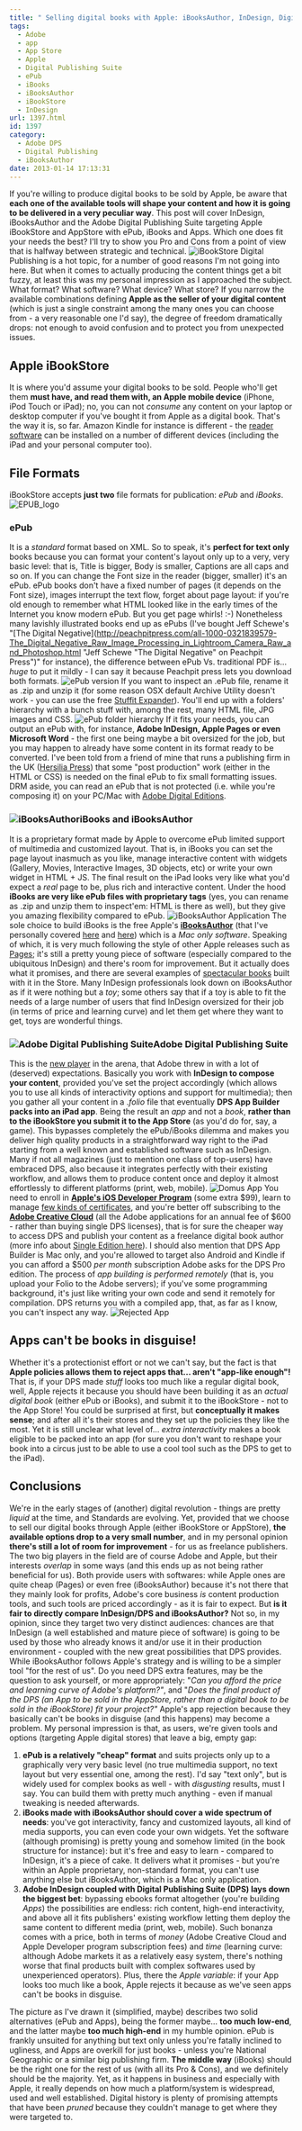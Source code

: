 ```yaml
---
title: " Selling digital books with Apple: iBooksAuthor, InDesign, Digital Publishing Suite\t\t"
tags:
  - Adobe
  - app
  - App Store
  - Apple
  - Digital Publishing Suite
  - ePub
  - iBooks
  - iBooksAuthor
  - iBookStore
  - InDesign
url: 1397.html
id: 1397
category:
  - Adobe DPS
  - Digital Publishing
  - iBooksAuthor
date: 2013-01-14 17:13:31
---
```


If you're willing to produce digital books to be sold by Apple, be aware that **each one of the available tools will shape your content and how it is going to be delivered in a very peculiar way**. This post will cover InDesign, iBooksAuthor and the Adobe Digital Publishing Suite targeting Apple iBookStore and AppStore with ePub, iBooks and Apps. Which one does fit your needs the best? I'll try to show you Pro and Cons from a point of view that is halfway between strategic and technical. ![iBookStore](http://localhost:8888/wp-content/uploads/2013/01/iBookStore-232x300.jpg) Digital Publishing is a hot topic, for a number of good reasons I'm not going into here. But when it comes to actually producing the content things get a bit fuzzy, at least this was my personal impression as I approached the subject. What format? What software? What device? What store? If you narrow the available combinations defining **Apple as the seller of your digital content** (which is just a single constraint among the many ones you can choose from - a very reasonable one I'd say), the degree of freedom dramatically drops: not enough to avoid confusion and to protect you from unexpected issues.

Apple iBookStore
----------------

It is where you'd assume your digital books to be sold. People who'll get them **must have, and read them with, an Apple mobile device** (iPhone, iPod Touch or iPad); no, you can not _consume_ any content on your laptop or desktop computer if you've bought it from Apple as a digital book. That's the way it is, so far. Amazon Kindle for instance is different - the [reader software](http://amzn.to/UKBqOR "Amazon Free Kindle Reading Apps") can be installed on a number of different devices (including the iPad and your personal computer too).

File Formats
------------

iBookStore accepts **just two** file formats for publication: _ePub_ and _iBooks_. ![EPUB_logo](http://localhost:8888/wp-content/uploads/2013/01/EPUB_logo.gif)

### ePub

It is a _standard_ format based on XML. So to speak, it's **perfect for text only** books because you can format your content's layout only up to a very, very basic level: that is, Title is bigger, Body is smaller, Captions are all caps and so on. If you can change the Font size in the reader (bigger, smaller) it's an ePub. ePub books don't have a fixed number of pages (it depends on the Font size), images interrupt the text flow, forget about page layout: if you're old enough to remember what HTML looked like in the early times of the Internet you know modern ePub. But you get page whirls! :-) Nonetheless many lavishly illustrated books end up as ePubs (I've bought Jeff Schewe's "[The Digital Negative](http://peachpitpress.com/all-1000-0321839579-The_Digital_Negative_Raw_Image_Processing_in_Lightroom_Camera_Raw_and_Photoshop.html "Jeff Schewe "The Digital Negative" on Peachpit Press")" for instance), the difference between ePub Vs. traditional PDF is... _huge_ to put it mildly - I can say it because Peachpit press lets you download both formats. ![ePub version](http://localhost:8888/wp-content/uploads/2013/01/epub.jpg) If you want to inspect an .ePub file, rename it as .zip and unzip it (for some reason OSX default Archive Utility doesn't work - you can use the free [Stuffit Expander](http://www.stuffit.com/mac-expander.html "Stuffit Expander")). You'll end up with a folders' hierarchy with a bunch stuff with, among the rest, many HTML file, JPG images and CSS. ![ePub folder hierarchy](http://localhost:8888/wp-content/uploads/2013/01/ePubFolder.gif) If it fits your needs, you can output an ePub with, for instance, **Adobe InDesign, Apple Pages or even Microsoft Word** \- the first one being maybe a bit oversized for the job, but you may happen to already have some content in its format ready to be converted. I've been told from a friend of mine that runs a publishing firm in the UK ([Hersilia Press](http://www.hersilia-press.co.uk "Hersilia Press -  independent publisher bringing you the best of Italian crime fiction")) that some "post production" work (either in the HTML or CSS) is needed on the final ePub to fix small formatting issues. DRM aside, you can read an ePub that is not protected (i.e. while you're composing it) on your PC/Mac with [Adobe Digital Editions](http://www.adobe.com/products/digital-editions/download.html "Adobe Digital Edition download").

### ![iBooksAuthor](http://localhost:8888/wp-content/uploads/2013/01/iBooksAuthor.jpg)iBooks and iBooksAuthor

It is a proprietary format made by Apple to overcome ePub limited support of multimedia and customized layout. That is, in iBooks you can set the page layout inasmuch as you like, manage interactive content with widgets (Gallery, Movies, Interactive Images, 3D objects, etc) or write your own widget in HTML + JS. The final result on the iPad looks very like what you'd expect a _real_ page to be, plus rich and interactive content. Under the hood **iBooks are very like ePub files with proprietary tags** (yes, you can rename as .zip and unzip them to inspect'em: HTML is there as well), but they give you amazing flexibility compared to ePub. ![iBooksAuthor Application](http://localhost:8888/wp-content/uploads/2013/01/iBooksAuthor_app.jpg) The sole choice to build iBooks is the free Apple's [**iBooksAuthor**](http://www.apple.com/ibooks-author/ "iBooksAuthor") (that I've personally covered [here](http://localhost:8888/2012/04/ibooks-author-fullscreen-images/ "iBooks Author – Fullscreen images") and [here](http://localhost:8888/2012/04/ibooks-author-image-compression-color-comparison/ "iBooks Author – Image compression")) which is a _Mac only software_. Speaking of which, it is very much following the style of other Apple releases such as [Pages](https://www.apple.com/iwork/pages/ "Apple Pages"); it's still a pretty young piece of software (especially compared to the ubiquitous InDesign) and there's room for improvement. But it actually does what it promises, and there are several examples of [spectacular books](https://itunes.apple.com/WebObjects/MZStore.woa/wa/viewFeature?id=525590992 "iBooks made with iBooksAuthor") built with it in the Store. Many InDesign professionals look down on iBooksAuthor as if it were nothing but a _toy_; some others say that if a toy is able to fit the needs of a large number of users that find InDesign oversized for their job (in terms of price and learning curve) and let them get where they want to get, toys are wonderful things.

### ![Adobe Digital Publishing Suite](http://localhost:8888/wp-content/uploads/2013/01/AdobeDigitalPublishingSuite.jpg)Adobe Digital Publishing Suite

This is the [new player](http://www.adobe.com/products/digital-publishing-suite-family.html "Adobe Digital Publishing Suite") in the arena, that Adobe threw in with a lot of (deserved) expectations. Basically you work with **InDesign to compose your content**, provided you've set the project accordingly (which allows you to use all kinds of interactivity options and support for multimedia); then you gather all your content in a ._folio_ file that eventually **DPS App Builder packs into an iPad app**. Being the result an _app_ and not a _book_, **rather than to the iBookStore you submit it to the App Store** (as you'd do for, say, a game). This bypasses completely the ePub/iBooks dilemma and makes you deliver high quality products in a straightforward way right to the iPad starting from a well known and established software such as InDesign. Many if not all magazines (just to mention one class of top-users) have embraced DPS, also because it integrates perfectly with their existing workflow, and allows them to produce content once and deploy it almost effortlessly to different platforms (print, web, mobile). ![Domus App](http://localhost:8888/wp-content/uploads/2013/01/Domus.jpg) You need to enroll in [**Apple's iOS Developer Program**](https://developer.apple.com/programs/ios/ "Apple iOS Developer Program") (some extra $99), learn to manage [few kinds of certificates](http://wwwimages.adobe.com/www.adobe.com/content/dam/Adobe/en/products/indesign/pdfs/digital_publishing_suite_trial_guide_final.pdf "DPS guide for Publishing"), and you're better off subscribing to the [**Adobe Creative Cloud**](http://www.adobe.com/products/creativecloud.html "Adobe Creative Cloud") (all the Adobe applications for an annual fee of $600 - rather than buying single DPS licenses), that is for sure the cheaper way to access DPS and publish your content as a freelance digital book author (more info about [Single Edition here](http://blogs.adobe.com/digitalpublishing/2012/09/digital-publishing-suite-single-edition-available-to-creative-cloud-members.html "DPS Single Edition for Creative Cloud members")). I should also mention that DPS App Builder is Mac only, and you're allowed to target also Android and Kindle if you can afford a $500 _per month_ subscription Adobe asks for the DPS Pro edition. The process of _app building is performed remotely_ (that is, you upload your Folio to the Adobe servers); if you've some programming background, it's just like writing your own code and send it remotely for compilation. DPS returns you with a compiled app, that, as far as I know, you can't inspect any way. ![Rejected App](http://localhost:8888/wp-content/uploads/2013/01/wrongApp.jpg)

Apps can't be books in disguise!
--------------------------------

Whether it's a protectionist effort or not we can't say, but the fact is that **Apple policies allows them to reject apps that... aren't "app-like enough"!** That is, if your DPS made _stuff_ looks too much like a regular digital book, well, Apple rejects it because you should have been building it as an _actual digital book_ (either ePub or iBooks), and submit it to the iBookStore - not to the App Store! You could be surprised at first, but **conceptually it makes sense**; and after all it's their stores and they set up the policies they like the most. Yet it is still unclear what level of... _extra interactivity_ makes a book eligible to be packed into an app (for sure you don't want to reshape your book into a circus just to be able to use a cool tool such as the DPS to get to the iPad).

Conclusions
-----------

We're in the early stages of (another) digital revolution - things are pretty _liquid_ at the time, and Standards are evolving. Yet, provided that we choose to sell our digital books through Apple (either iBookStore or AppStore), **the available options drop to a very small number**, and in my personal opinion **there's still a lot of room for improvement** \- for us as freelance publishers. The two big players in the field are of course Adobe and Apple, but their interests _overlap_ in some ways (and this ends up as not being rather beneficial for us). Both provide users with softwares: while Apple ones are quite cheap (Pages) or even free (iBooksAuthor) because it's not there that they mainly look for profits, Adobe's core business _is_ content production tools, and such tools are priced accordingly - as it is fair to expect. But **is it fair to directly compare InDesign/DPS and iBooksAuthor?** Not so, in my opinion, since they target two very distinct audiences: chances are that InDesign (a well established and mature piece of software) is going to be used by those who already knows it and/or use it in their production environment - coupled with the new great possibilities that DPS provides. While iBooksAuthor follows Apple's strategy and is willing to be a simpler tool "for the rest of us". Do you need DPS extra features, may be the question to ask yourself, or more appropriately: "_Can you afford the price and learning curve of Adobe's platform?"_, and "_Does the final product of the DPS (an App to be sold in the AppStore, rather than a digital book to be sold in the iBookStore) fit your project?"_ Apple's app rejection because they basically can't be books in disguise (and this happens) may become a problem. My personal impression is that, as users, we're given tools and options (targeting Apple digital stores) that leave a big, empty gap:

1.  **ePub is a relatively "cheap" format** and suits projects only up to a graphically very very basic level (no true multimedia support, no text layout but very essential one, among the rest). I'd say "text only", but is widely used for complex books as well - with _disgusting_ results, must I say. You can build them with pretty much anything - even if manual tweaking is needed afterwards.
2.  **iBooks made with iBooksAuthor should cover a wide spectrum of needs**: you've got interactivity, fancy and customized layouts, all kind of media supports, you can even code your own widgets. Yet the software (although promising) is pretty young and somehow limited (in the book structure for instance): but it's free and easy to learn - compared to InDesign, it's a piece of cake. It delivers what it promises - but you're within an Apple proprietary, non-standard format, you can't use anything else but iBooksAuthor, which is a Mac only application.
3.  **Adobe InDesign coupled with Digital Publishing Suite (DPS) lays down the biggest bet**: bypassing ebooks format altogether (you're building _Apps_) the possibilities are endless: rich content, high-end interactivity, and above all it fits publishers' existing workflow letting them deploy the same content to different media (print, web, mobile). Such bonanza comes with a price, both in terms of _money_ (Adobe Creative Cloud and Apple Developer program subscription fees) and _time_ (learning curve: although Adobe markets it as a relatively easy system, there's nothing worse that final products built with complex softwares used by unexperienced operators). Plus, there the _Apple variable_: if your App looks too much like a book, Apple rejects it because as we've seen apps can't be books in disguise.

The picture as I've drawn it (simplified, maybe) describes two solid alternatives (ePub and Apps), being the former maybe... **too much low-end**, and the latter maybe **too much high-end** in my humble opinion. ePub is frankly unsuited for anything but text only unless you're fatally inclined to ugliness, and Apps are overkill for just books - unless you're National Geographic or a similar big publishing firm. **The middle way** (iBooks) should be the right one for the rest of us (with all its Pro & Cons), and we definitely should be the majority. Yet, as it happens in business and especially with Apple, it really depends on how much a platform/system is widespread, used and well established. Digital history is plenty of promising attempts that have been _pruned_ because they couldn't manage to get where they were targeted to.